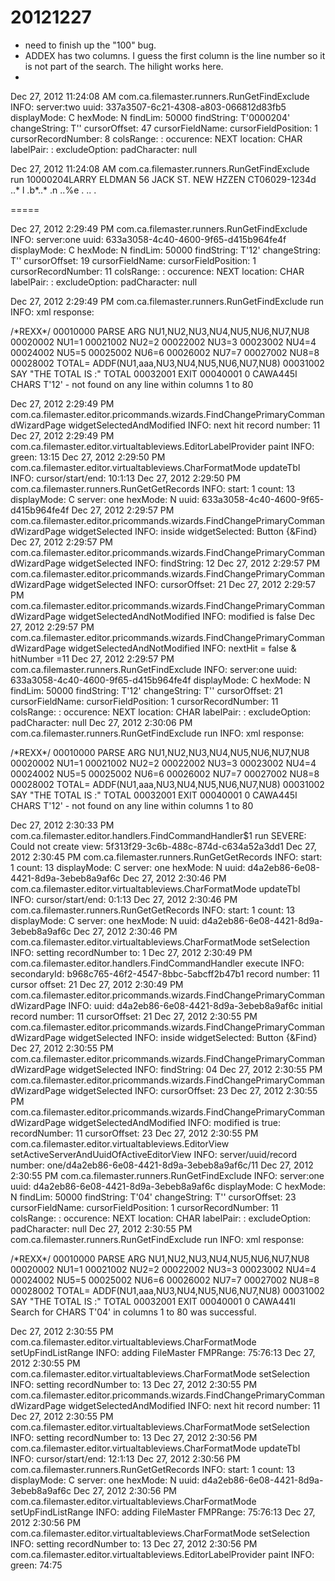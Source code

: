 20121227
========

* need to finish up the "100" bug.
* ADDEX has two columns.  I guess the first column is the line number so it is not part of the search.  The hilight works here.
* 

Dec 27, 2012 11:24:08 AM com.ca.filemaster.runners.RunGetFindExclude <init>
INFO: server:two
uuid: 337a3507-6c21-4308-a803-066812d83fb5
displayMode: C
hexMode: N
findLim: 50000
findString: T'0000204'
changeString: T''
cursorOffset: 47
cursorFieldName: 
cursorFieldPosition: 1
cursorRecordNumber: 8
colsRange: :
occurence: NEXT
location: CHAR
labelPair: :
excludeOption: 
padCharacter: null

Dec 27, 2012 11:24:08 AM com.ca.filemaster.runners.RunGetFindExclude run
<Record eof="N" length="160" number="9">
<RecordFields>
<RecordField cursor="2" length="160" position="1">
<CharData>10000204LARRY ELDMAN   56 JACK ST.       NEW HZZEN   CT06029-1234d  ..* l .b*..*   .n ..%e      .  .. .                                                         </CharData>
<FindList>
<Range end="8" start="2"/>
</FindList>
</RecordField>
</RecordFields>

=====

Dec 27, 2012 2:29:49 PM com.ca.filemaster.runners.RunGetFindExclude <init>
INFO: server:one
uuid: 633a3058-4c40-4600-9f65-d415b964fe4f
displayMode: C
hexMode: N
findLim: 50000
findString: T'12'
changeString: T''
cursorOffset: 19
cursorFieldName: 
cursorFieldPosition: 1
cursorRecordNumber: 11
colsRange: :
occurence: NEXT
location: CHAR
labelPair: :
excludeOption: 
padCharacter: null

Dec 27, 2012 2:29:49 PM com.ca.filemaster.runners.RunGetFindExclude run
INFO: xml response:
<?xml version="1.0" encoding="ISO-8859-1" standalone="no"?>
<GUIResponse GUIsession="633a3058-4c40-4600-9f65-d415b964fe4f" errorlevel="0" requestID="1">
<EditResponse>
<RecordList displayMode="C" hex="N">
<Record eof="N" length="80" number="1">
<RecordFields>
<RecordField length="80" position="1">
<CharData>  /*REXX*/                                                              00010000</CharData>
</RecordField>
</RecordFields>
</Record>
<Record eof="N" length="80" number="2">
<RecordFields>
<RecordField length="80" position="1">
<CharData>  PARSE ARG NU1,NU2,NU3,NU4,NU5,NU6,NU7,NU8                             00020002</CharData>
</RecordField>
</RecordFields>
</Record>
<Record eof="N" length="80" number="3">
<RecordFields>
<RecordField length="80" position="1">
<CharData>  NU1=1                                                                 00021002</CharData>
</RecordField>
</RecordFields>
</Record>
<Record eof="N" length="80" number="4">
<RecordFields>
<RecordField length="80" position="1">
<CharData>  NU2=2                                                                 00022002</CharData>
</RecordField>
</RecordFields>
</Record>
<Record eof="N" length="80" number="5">
<RecordFields>
<RecordField length="80" position="1">
<CharData>  NU3=3                                                                 00023002</CharData>
</RecordField>
</RecordFields>
</Record>
<Record eof="N" length="80" number="6">
<RecordFields>
<RecordField length="80" position="1">
<CharData>  NU4=4                                                                 00024002</CharData>
</RecordField>
</RecordFields>
</Record>
<Record eof="N" length="80" number="7">
<RecordFields>
<RecordField length="80" position="1">
<CharData>  NU5=5                                                                 00025002</CharData>
</RecordField>
</RecordFields>
</Record>
<Record eof="N" length="80" number="8">
<RecordFields>
<RecordField length="80" position="1">
<CharData>  NU6=6                                                                 00026002</CharData>
</RecordField>
</RecordFields>
</Record>
<Record eof="N" length="80" number="9">
<RecordFields>
<RecordField length="80" position="1">
<CharData>  NU7=7                                                                 00027002</CharData>
</RecordField>
</RecordFields>
</Record>
<Record eof="N" length="80" number="10">
<RecordFields>
<RecordField length="80" position="1">
<CharData>  NU8=8                                                                 00028002</CharData>
</RecordField>
</RecordFields>
</Record>
<Record eof="N" length="80" number="11">
<RecordFields>
<RecordField length="80" position="1">
<CharData> TOTAL= ADDF(NU1,aaa,NU3,NU4,NU5,NU6,NU7,NU8)                           00031002</CharData>
</RecordField>
</RecordFields>
</Record>
<Record eof="N" length="80" number="12">
<RecordFields>
<RecordField length="80" position="1">
<CharData> SAY "THE TOTAL IS :" TOTAL                                             00032001</CharData>
</RecordField>
</RecordFields>
</Record>
<Record eof="Y" length="80" number="13">
<RecordFields>
<RecordField length="80" position="1">
<CharData> EXIT                                                                   00040001</CharData>
</RecordField>
</RecordFields>
</Record>
</RecordList>
</EditResponse>
<ReturnCode>0</ReturnCode>
<Messages>
<Message>CAWA445I CHARS T'12' - not found on any  line within columns 1 to 80</Message>
</Messages>
</GUIResponse>

Dec 27, 2012 2:29:49 PM com.ca.filemaster.editor.pricommands.wizards.FindChangePrimaryCommandWizardPage widgetSelectedAndModified
INFO: next hit record number: 11
Dec 27, 2012 2:29:49 PM com.ca.filemaster.editor.virtualtableviews.EditorLabelProvider paint
INFO: green: 13:15
Dec 27, 2012 2:29:50 PM com.ca.filemaster.editor.virtualtableviews.CharFormatMode updateTbl
INFO: cursor/start/end: 10:1:13
Dec 27, 2012 2:29:50 PM com.ca.filemaster.runners.RunGetGetRecords <init>
INFO: start: 1
count: 13
displayMode: C
server: one
hexMode: N
uuid: 633a3058-4c40-4600-9f65-d415b964fe4f
Dec 27, 2012 2:29:57 PM com.ca.filemaster.editor.pricommands.wizards.FindChangePrimaryCommandWizardPage widgetSelected
INFO: inside widgetSelected: Button {&Find}
Dec 27, 2012 2:29:57 PM com.ca.filemaster.editor.pricommands.wizards.FindChangePrimaryCommandWizardPage widgetSelected
INFO: findString: 12
Dec 27, 2012 2:29:57 PM com.ca.filemaster.editor.pricommands.wizards.FindChangePrimaryCommandWizardPage widgetSelected
INFO: cursorOffset: 21
Dec 27, 2012 2:29:57 PM com.ca.filemaster.editor.pricommands.wizards.FindChangePrimaryCommandWizardPage widgetSelectedAndNotModified
INFO: modified is false
Dec 27, 2012 2:29:57 PM com.ca.filemaster.editor.pricommands.wizards.FindChangePrimaryCommandWizardPage widgetSelectedAndNotModified
INFO: nextHit = false & hitNumber =11
Dec 27, 2012 2:29:57 PM com.ca.filemaster.runners.RunGetFindExclude <init>
INFO: server:one
uuid: 633a3058-4c40-4600-9f65-d415b964fe4f
displayMode: C
hexMode: N
findLim: 50000
findString: T'12'
changeString: T''
cursorOffset: 21
cursorFieldName: 
cursorFieldPosition: 1
cursorRecordNumber: 11
colsRange: :
occurence: NEXT
location: CHAR
labelPair: :
excludeOption: 
padCharacter: null
Dec 27, 2012 2:30:06 PM com.ca.filemaster.runners.RunGetFindExclude run
INFO: xml response:
<?xml version="1.0" encoding="ISO-8859-1" standalone="no"?>
<GUIResponse GUIsession="633a3058-4c40-4600-9f65-d415b964fe4f" errorlevel="0" requestID="1">
<EditResponse>
<RecordList displayMode="C" hex="N">
<Record eof="N" length="80" number="1">
<RecordFields>
<RecordField length="80" position="1">
<CharData>  /*REXX*/                                                              00010000</CharData>
</RecordField>
</RecordFields>
</Record>
<Record eof="N" length="80" number="2">
<RecordFields>
<RecordField length="80" position="1">
<CharData>  PARSE ARG NU1,NU2,NU3,NU4,NU5,NU6,NU7,NU8                             00020002</CharData>
</RecordField>
</RecordFields>
</Record>
<Record eof="N" length="80" number="3">
<RecordFields>
<RecordField length="80" position="1">
<CharData>  NU1=1                                                                 00021002</CharData>
</RecordField>
</RecordFields>
</Record>
<Record eof="N" length="80" number="4">
<RecordFields>
<RecordField length="80" position="1">
<CharData>  NU2=2                                                                 00022002</CharData>
</RecordField>
</RecordFields>
</Record>
<Record eof="N" length="80" number="5">
<RecordFields>
<RecordField length="80" position="1">
<CharData>  NU3=3                                                                 00023002</CharData>
</RecordField>
</RecordFields>
</Record>
<Record eof="N" length="80" number="6">
<RecordFields>
<RecordField length="80" position="1">
<CharData>  NU4=4                                                                 00024002</CharData>
</RecordField>
</RecordFields>
</Record>
<Record eof="N" length="80" number="7">
<RecordFields>
<RecordField length="80" position="1">
<CharData>  NU5=5                                                                 00025002</CharData>
</RecordField>
</RecordFields>
</Record>
<Record eof="N" length="80" number="8">
<RecordFields>
<RecordField length="80" position="1">
<CharData>  NU6=6                                                                 00026002</CharData>
</RecordField>
</RecordFields>
</Record>
<Record eof="N" length="80" number="9">
<RecordFields>
<RecordField length="80" position="1">
<CharData>  NU7=7                                                                 00027002</CharData>
</RecordField>
</RecordFields>
</Record>
<Record eof="N" length="80" number="10">
<RecordFields>
<RecordField length="80" position="1">
<CharData>  NU8=8                                                                 00028002</CharData>
</RecordField>
</RecordFields>
</Record>
<Record eof="N" length="80" number="11">
<RecordFields>
<RecordField length="80" position="1">
<CharData> TOTAL= ADDF(NU1,aaa,NU3,NU4,NU5,NU6,NU7,NU8)                           00031002</CharData>
</RecordField>
</RecordFields>
</Record>
<Record eof="N" length="80" number="12">
<RecordFields>
<RecordField length="80" position="1">
<CharData> SAY "THE TOTAL IS :" TOTAL                                             00032001</CharData>
</RecordField>
</RecordFields>
</Record>
<Record eof="Y" length="80" number="13">
<RecordFields>
<RecordField length="80" position="1">
<CharData> EXIT                                                                   00040001</CharData>
</RecordField>
</RecordFields>
</Record>
</RecordList>
</EditResponse>
<ReturnCode>0</ReturnCode>
<Messages>
<Message>CAWA445I CHARS T'12' - not found on any  line within columns 1 to 80</Message>
</Messages>
</GUIResponse>

Dec 27, 2012 2:30:33 PM com.ca.filemaster.editor.handlers.FindCommandHandler$1 run
SEVERE: Could not create view: 5f313f29-3c6b-488c-874d-c634a52a3dd1
Dec 27, 2012 2:30:45 PM com.ca.filemaster.runners.RunGetGetRecords <init>
INFO: start: 1
count: 13
displayMode: C
server: one
hexMode: N
uuid: d4a2eb86-6e08-4421-8d9a-3ebeb8a9af6c
Dec 27, 2012 2:30:46 PM com.ca.filemaster.editor.virtualtableviews.CharFormatMode updateTbl
INFO: cursor/start/end: 0:1:13
Dec 27, 2012 2:30:46 PM com.ca.filemaster.runners.RunGetGetRecords <init>
INFO: start: 1
count: 13
displayMode: C
server: one
hexMode: N
uuid: d4a2eb86-6e08-4421-8d9a-3ebeb8a9af6c
Dec 27, 2012 2:30:46 PM com.ca.filemaster.editor.virtualtableviews.CharFormatMode setSelection
INFO: setting recordNumber to: 1
Dec 27, 2012 2:30:49 PM com.ca.filemaster.editor.handlers.FindCommandHandler execute
INFO: 
secondaryId: b968c765-46f2-4547-8bbc-5abcff2b47b1
record number: 11
cursor offset: 21
Dec 27, 2012 2:30:49 PM com.ca.filemaster.editor.pricommands.wizards.FindChangePrimaryCommandWizardPage <init>
INFO: uuid: d4a2eb86-6e08-4421-8d9a-3ebeb8a9af6c initial record number: 11 cursorOffset: 21
Dec 27, 2012 2:30:55 PM com.ca.filemaster.editor.pricommands.wizards.FindChangePrimaryCommandWizardPage widgetSelected
INFO: inside widgetSelected: Button {&Find}
Dec 27, 2012 2:30:55 PM com.ca.filemaster.editor.pricommands.wizards.FindChangePrimaryCommandWizardPage widgetSelected
INFO: findString: 04
Dec 27, 2012 2:30:55 PM com.ca.filemaster.editor.pricommands.wizards.FindChangePrimaryCommandWizardPage widgetSelected
INFO: cursorOffset: 23
Dec 27, 2012 2:30:55 PM com.ca.filemaster.editor.pricommands.wizards.FindChangePrimaryCommandWizardPage widgetSelectedAndModified
INFO: 
modified is true: 
recordNumber: 11
cursorOffset: 23
Dec 27, 2012 2:30:55 PM com.ca.filemaster.editor.virtualtableviews.EditorView setActiveServerAndUuidOfActiveEditorView
INFO: server/uuid/record number: one/d4a2eb86-6e08-4421-8d9a-3ebeb8a9af6c/11
Dec 27, 2012 2:30:55 PM com.ca.filemaster.runners.RunGetFindExclude <init>
INFO: server:one
uuid: d4a2eb86-6e08-4421-8d9a-3ebeb8a9af6c
displayMode: C
hexMode: N
findLim: 50000
findString: T'04'
changeString: T''
cursorOffset: 23
cursorFieldName: 
cursorFieldPosition: 1
cursorRecordNumber: 11
colsRange: :
occurence: NEXT
location: CHAR
labelPair: :
excludeOption: 
padCharacter: null
Dec 27, 2012 2:30:55 PM com.ca.filemaster.runners.RunGetFindExclude run
INFO: xml response:
<?xml version="1.0" encoding="ISO-8859-1" standalone="no"?>
<GUIResponse GUIsession="d4a2eb86-6e08-4421-8d9a-3ebeb8a9af6c" errorlevel="0" requestID="1">
<EditResponse>
<RecordList displayMode="C" hex="N">
<Record eof="N" length="80" number="1">
<RecordFields>
<RecordField length="80" position="1">
<CharData>  /*REXX*/                                                              00010000</CharData>
</RecordField>
</RecordFields>
</Record>
<Record eof="N" length="80" number="2">
<RecordFields>
<RecordField length="80" position="1">
<CharData>  PARSE ARG NU1,NU2,NU3,NU4,NU5,NU6,NU7,NU8                             00020002</CharData>
</RecordField>
</RecordFields>
</Record>
<Record eof="N" length="80" number="3">
<RecordFields>
<RecordField length="80" position="1">
<CharData>  NU1=1                                                                 00021002</CharData>
</RecordField>
</RecordFields>
</Record>
<Record eof="N" length="80" number="4">
<RecordFields>
<RecordField length="80" position="1">
<CharData>  NU2=2                                                                 00022002</CharData>
</RecordField>
</RecordFields>
</Record>
<Record eof="N" length="80" number="5">
<RecordFields>
<RecordField length="80" position="1">
<CharData>  NU3=3                                                                 00023002</CharData>
</RecordField>
</RecordFields>
</Record>
<Record eof="N" length="80" number="6">
<RecordFields>
<RecordField length="80" position="1">
<CharData>  NU4=4                                                                 00024002</CharData>
</RecordField>
</RecordFields>
</Record>
<Record eof="N" length="80" number="7">
<RecordFields>
<RecordField length="80" position="1">
<CharData>  NU5=5                                                                 00025002</CharData>
</RecordField>
</RecordFields>
</Record>
<Record eof="N" length="80" number="8">
<RecordFields>
<RecordField length="80" position="1">
<CharData>  NU6=6                                                                 00026002</CharData>
</RecordField>
</RecordFields>
</Record>
<Record eof="N" length="80" number="9">
<RecordFields>
<RecordField length="80" position="1">
<CharData>  NU7=7                                                                 00027002</CharData>
</RecordField>
</RecordFields>
</Record>
<Record eof="N" length="80" number="10">
<RecordFields>
<RecordField length="80" position="1">
<CharData>  NU8=8                                                                 00028002</CharData>
</RecordField>
</RecordFields>
</Record>
<Record eof="N" length="80" number="11">
<RecordFields>
<RecordField length="80" position="1">
<CharData> TOTAL= ADDF(NU1,aaa,NU3,NU4,NU5,NU6,NU7,NU8)                           00031002</CharData>
</RecordField>
</RecordFields>
</Record>
<Record eof="N" length="80" number="12">
<RecordFields>
<RecordField length="80" position="1">
<CharData> SAY "THE TOTAL IS :" TOTAL                                             00032001</CharData>
</RecordField>
</RecordFields>
</Record>
<Record eof="Y" length="80" number="13">
<RecordFields>
<RecordField cursor="75" length="80" position="1">
<CharData> EXIT                                                                   00040001</CharData>
<FindList>
<Range end="76" start="75"/>
</FindList>
</RecordField>
</RecordFields>
</Record>
</RecordList>
</EditResponse>
<ReturnCode>0</ReturnCode>
<Messages>
<Message>CAWA441I Search for CHARS T'04' in columns 1 to 80 was successful.</Message>
</Messages>
</GUIResponse>

Dec 27, 2012 2:30:55 PM com.ca.filemaster.editor.virtualtableviews.CharFormatMode setUpFindListRange
INFO: adding FileMaster FMPRange: 75:76:13
Dec 27, 2012 2:30:55 PM com.ca.filemaster.editor.virtualtableviews.CharFormatMode setSelection
INFO: setting recordNumber to: 13
Dec 27, 2012 2:30:55 PM com.ca.filemaster.editor.pricommands.wizards.FindChangePrimaryCommandWizardPage widgetSelectedAndModified
INFO: next hit record number: 11
Dec 27, 2012 2:30:55 PM com.ca.filemaster.editor.virtualtableviews.CharFormatMode setSelection
INFO: setting recordNumber to: 13
Dec 27, 2012 2:30:56 PM com.ca.filemaster.editor.virtualtableviews.CharFormatMode updateTbl
INFO: cursor/start/end: 12:1:13
Dec 27, 2012 2:30:56 PM com.ca.filemaster.runners.RunGetGetRecords <init>
INFO: start: 1
count: 13
displayMode: C
server: one
hexMode: N
uuid: d4a2eb86-6e08-4421-8d9a-3ebeb8a9af6c
Dec 27, 2012 2:30:56 PM com.ca.filemaster.editor.virtualtableviews.CharFormatMode setUpFindListRange
INFO: adding FileMaster FMPRange: 75:76:13
Dec 27, 2012 2:30:56 PM com.ca.filemaster.editor.virtualtableviews.CharFormatMode setSelection
INFO: setting recordNumber to: 13
Dec 27, 2012 2:30:56 PM com.ca.filemaster.editor.virtualtableviews.EditorLabelProvider paint
INFO: green: 74:75
